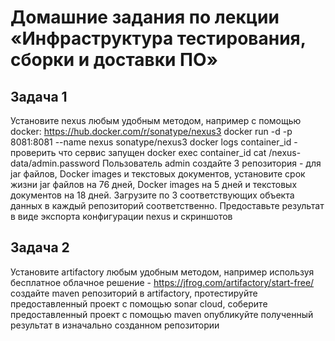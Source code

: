 # Домашние задания по лекции «Инфраструктура тестирования, сборки и доставки ПО»

## Задача 1 

Установите nexus любым удобным методом, например с помощью docker:
https://hub.docker.com/r/sonatype/nexus3
docker run -d -p 8081:8081 --name nexus sonatype/nexus3
docker logs container_id - проверить что сервис запущен
docker exec container_id  cat /nexus-data/admin.password
Пользователь admin
создайте 3 репозитория - для jar файлов, Docker images и текстовых документов, установите срок жизни jar файлов на 76 дней, Docker images на 5 дней и текстовых документов на 18 дней. Загрузите по 3 соответствующих объекта данных в каждый репозиторий соответственно. Предоставьте результат в виде экспорта конфигурации nexus и скриншотов


## Задача 2 

Установите artifactory любым удобным методом, например используя бесплатное облачное решение - https://jfrog.com/artifactory/start-free/
создайте maven репозиторий в artifactory, протестируйте предоставленный проект с помощью sonar cloud, соберите предоставленный проект с помощью maven опубликуйте полученный результат в изначально созданном репозитории
